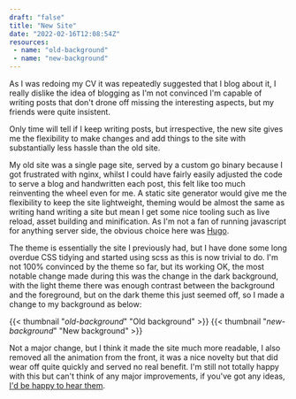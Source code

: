 ```yaml
---
draft: "false"
title: "New Site"
date: "2022-02-16T12:08:54Z"
resources:
 - name: "old-background"
 - name: "new-background"
---
```

As I was redoing my CV it was repeatedly suggested that I blog about it, I really dislike the idea of blogging as I'm
not convinced I'm capable of writing posts that don't drone off missing the interesting aspects, but my friends were
quite insistent.

Only time will tell if I keep writing posts, but irrespective, the new site gives me the flexibility to make changes and
add things to the site with substantially less hassle than the old site.

<!--more-->

My old site was a single page site, served by a custom go binary because I got frustrated with nginx, whilst I could
have fairly easily adjusted the code to serve a blog and handwritten each post, this felt like too much reinventing the
wheel even for me. A static site generator would give me the flexibility to keep the site lightweight, theming would be
almost the same as writing hand writing a site but mean I get some nice tooling such as live reload, asset building and
minification. As I'm not a fan of running javascript for anything server side, the obvious choice here
was [Hugo](https://gohugo.io/).

The theme is essentially the site I previously had, but I have done some long overdue CSS tidying and started using scss
as this is now trivial to do.  I'm not 100% convinced by the theme so far, but its working OK, the most notable change
made during this was the change in the dark background, with the light theme there was enough contrast between the 
background and the foreground, but on the dark theme this just seemed off, so I made a change to my background as below:

{{< thumbnail "*old-background*" "Old background" >}}
{{< thumbnail "*new-background*" "New background" >}}

Not a major change, but I think it made the site much more readable, I also removed all the animation from the front, it
was a nice novelty but that did wear off quite quickly and served no real benefit.  I'm still not totally happy with this
but can't think of any major improvements, if you've got any ideas, 
[I'd be happy to hear them](https://github.com/greboid/greboid.com/discussions).

